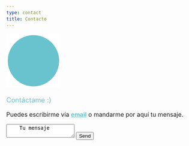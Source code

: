 ```yaml
---
type: contact
title: Contacto
---
```


<div style="align: center; margin-bottom:4%;">
<img src="/images/send140px.gif" alt="email" >
</div>
<p style="font-weight: medium; font-size: 18px; color: rgb(104, 195, 206);">
Contáctame :)</p>
<p style="font-size: 16px;">
Puedes escribirme vía <a style="color: rgb(104, 195, 206); font-weight: bold" href="mailto:sandra.m.revilla@gmail.com">email</a> o mandarme por aquí tu mensaje.</p>

<div>
<textarea id="myText">
    Tu mensaje
</textarea>
<button onclick="sendMail(); return false">Send</button>
</div>

<script>
  function sendMail() {
    var link = "mailto:me@example.com"
             + "?cc=myCCaddress@example.com"
             + "&subject=" + escape("This is my subject")
             + "&body=" + escape(document.getElementById('myText').value)
    ;

    window.location.href = link;
}
  </script>
